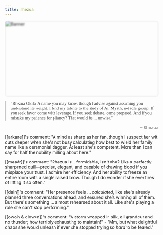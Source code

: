 ```yaml
---
title: rhezua
---
```

<link href="https://fonts.googleapis.com/css2?family=Great+Vibes&display=swap" rel="stylesheet"><div style="position:relative;width:100%;height:250px;overflow:hidden;border-radius:8px;"><img src="{{ site.baseurl }}/assets/1228244126.webp" alt="Banner" style="width:100%;height:100%;object-fit:cover;object-position:top;filter:blur(2px);position:absolute;top:0;left:0;z-index:1;"><div style="position: relative; z-index: 2; height: 100vh; width: 100%; display: flex; align-items: center; justify-content: center; flex-direction: column; text-align: center; padding: 0 20px; box-sizing: border-box;">
  <span style="font-family: 'Great Vibes', cursive; font-size: 5vw; max-font-size: 70px; color: white; text-shadow: 2px 2px 6px rgba(0,0,0,0.6);">Rhezua Okila</span></div></div>
<div style="font-family: Georgia, serif; font-size: 1em; color: #444; border-left: 4px solid #ccc; padding-left: 1em; margin: 1em 0;">"Rhezua Okila. A name you may know, though I advise against assuming you understand its weight. I lend my talents to the study of Air Mysth, not idle gossip. If you seek favor, come with leverage. If you seek debate, come prepared. And if you mistake my patience for pliancy? That would be ... unwise."</div>
<span style="display: block; margin-top: 0.5em; text-align: right; color: #888;">– Rhezua</span>

[[arkane]]'s comment: "A mind as sharp as her fan, though I suspect her wit cuts deeper when she's not busy calculating how best to wield her family name like a ceremonial dagger. At least she's competent. More than I can say for half the nobility milling about here."

[[meadr]]'s comment: "Rhezua is… formidable, isn't she? Like a perfectly sharpened quill—precise, elegant, and capable of drawing blood if you misplace your trust. I admire her efficiency. And her ability to freeze an entire room with a single raised brow. Though I do wonder if she ever tires of lifting it so often."

[[dain]]'s comment: "Her presence feels … *calculated*, like she's already planned three conversations ahead, and ensured she’s winning all of them. But there's something … almost rehearsed about it all. Like she's playing a role she can't stop performing."

[[owain & elowen]]'s comment: "A storm wrapped in silk, all grandeur and no thunder; how terribly exhausting to maintain!" - "Mm, but what delightful chaos she would unleash if ever she stopped trying so *hard* to be feared."
